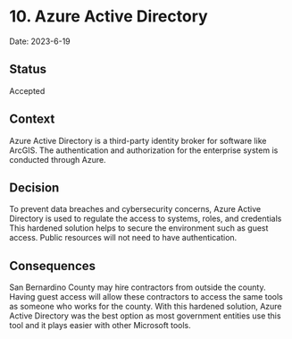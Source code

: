 # 10. Azure Active Directory

Date: 2023-6-19

## Status

Accepted

## Context

Azure Active Directory is a third-party identity broker for software like ArcGIS. The authentication and authorization for the enterprise system is conducted through Azure. 

## Decision

To prevent data breaches and cybersecurity concerns, Azure Active Directory is used to regulate the access to systems, roles, and credentials This hardened solution helps to secure the environment such as guest access. Public resources will not need to have authentication.

## Consequences

San Bernardino County may hire contractors from outside the county. Having guest access will allow these contractors to access the same tools as someone who works for the county. With this hardened solution, Azure Active Directory was the best option as most government entities use this tool and it plays easier with other Microsoft tools.